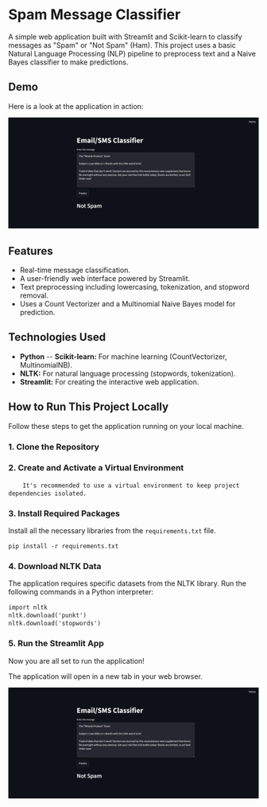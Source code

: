 # Spam Message Classifier

A simple web application built with Streamlit and Scikit-learn to classify messages as "Spam" or "Not Spam" (Ham). This project uses a basic Natural Language Processing (NLP) pipeline to preprocess text and a Naive Bayes classifier to make predictions.

## Demo

Here is a look at the application in action:

![Spam Classifier Demo](screenshot.png)

## Features

-   Real-time message classification.
-   A user-friendly web interface powered by Streamlit.
-   Text preprocessing including lowercasing, tokenization, and stopword removal.
-   Uses a Count Vectorizer and a Multinomial Naive Bayes model for prediction.

## Technologies Used

-   **Python**
--  **Scikit-learn:** For machine learning (CountVectorizer, MultinomialNB).
-   **NLTK:** For natural language processing (stopwords, tokenization).
-   **Streamlit:** For creating the interactive web application.

## How to Run This Project Locally

Follow these steps to get the application running on your local machine.

### 1. Clone the Repository
### 2. Create and Activate a Virtual Environment

        It's recommended to use a virtual environment to keep project dependencies isolated.

### 3. Install Required Packages

Install all the necessary libraries from the `requirements.txt` file.
			
	pip install -r requirements.txt



### 4. Download NLTK Data

The application requires specific datasets from the NLTK library. Run the following commands in a Python interpreter:

	import nltk
	nltk.download('punkt')
	nltk.download('stopwords')


### 5. Run the Streamlit App

Now you are all set to run the application!

The application will open in a new tab in your web browser.




![Spam Classifier Demo](screenshot.png)


